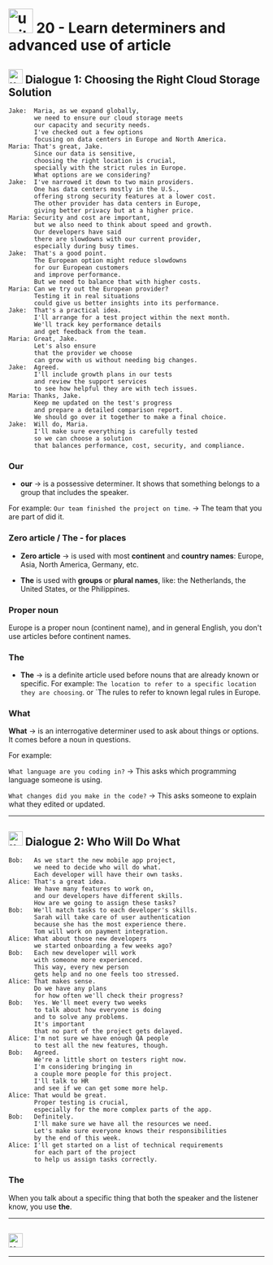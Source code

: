 # <img width="48" height="48" src="https://img.icons8.com/emoji/48/united-kingdom-emoji.png" alt="united-kingdom-emoji"/> 20 - Learn determiners and advanced use of article

## <img width="28" height="28" src="https://img.icons8.com/emoji/28/united-kingdom-emoji.png" alt="united-kingdom-emoji"/> Dialogue 1: Choosing the Right Cloud Storage Solution

```
Jake:  Maria, as we expand globally,
       we need to ensure our cloud storage meets
       our capacity and security needs.
       I've checked out a few options
       focusing on data centers in Europe and North America.
Maria: That's great, Jake.
       Since our data is sensitive,
       choosing the right location is crucial,
       specially with the strict rules in Europe.
       What options are we considering?
Jake:  I've narrowed it down to two main providers.
       One has data centers mostly in the U.S.,
       offering strong security features at a lower cost.
       The other provider has data centers in Europe,
       giving better privacy but at a higher price.
Maria: Security and cost are important,
       but we also need to think about speed and growth.
       Our developers have said
       there are slowdowns with our current provider,
       especially during busy times.
Jake:  That's a good point.
       The European option might reduce slowdowns
       for our European customers
       and improve performance.
       But we need to balance that with higher costs.
Maria: Can we try out the European provider?
       Testing it in real situations
       could give us better insights into its performance.
Jake:  That's a practical idea.
       I'll arrange for a test project within the next month.
       We'll track key performance details
       and get feedback from the team.
Maria: Great, Jake.
       Let's also ensure
       that the provider we choose
       can grow with us without needing big changes.
Jake:  Agreed.
       I'll include growth plans in our tests
       and review the support services
       to see how helpful they are with tech issues.
Maria: Thanks, Jake.
       Keep me updated on the test's progress
       and prepare a detailed comparison report.
       We should go over it together to make a final choice.
Jake:  Will do, Maria.
       I'll make sure everything is carefully tested
       so we can choose a solution
       that balances performance, cost, security, and compliance.
```

### Our

- **our** -> is a possessive determiner. It shows that something belongs to a group that includes the speaker.

For example: `Our team finished the project on time`. -> The team that you are part of did it.

### Zero article / The - for places

- **Zero article** -> is used with most **continent** and **country names**: Europe, Asia, North America, Germany, etc.

- **The** is used with **groups** or **plural names**, like: the Netherlands, the United States, or the Philippines.

### Proper noun

Europe is a proper noun (continent name), and in general English, you don't use articles before continent names.

### The

- **The** -> is a definite article used before nouns that are already known or specific.  For example: `The location to refer to a specific location they are choosing`. or `The rules to refer to known legal rules in Europe.

### What

**What** -> is an interrogative determiner used to ask about things or options. It comes before a noun in questions. 

For example:

`What language are you coding in?` -> This asks which programming language someone is using.

`What changes did you make in the code?` -> This asks someone to explain what they edited or updated.

---

## <img width="28" height="28" src="https://img.icons8.com/emoji/28/united-kingdom-emoji.png" alt="united-kingdom-emoji"/> Dialogue 2: Who Will Do What

```
Bob:   As we start the new mobile app project,
       we need to decide who will do what.
       Each developer will have their own tasks.
Alice: That's a great idea.
       We have many features to work on,
       and our developers have different skills.
       How are we going to assign these tasks?
Bob:   We'll match tasks to each developer's skills.
       Sarah will take care of user authentication
       because she has the most experience there.
       Tom will work on payment integration.
Alice: What about those new developers
       we started onboarding a few weeks ago?
Bob:   Each new developer will work
       with someone more experienced.
       This way, every new person
       gets help and no one feels too stressed.
Alice: That makes sense.
       Do we have any plans
       for how often we'll check their progress?
Bob:   Yes. We'll meet every two weeks
       to talk about how everyone is doing
       and to solve any problems.
       It's important
       that no part of the project gets delayed.
Alice: I'm not sure we have enough QA people
       to test all the new features, though.
Bob:   Agreed.
       We're a little short on testers right now.
       I'm considering bringing in
       a couple more people for this project.
       I'll talk to HR
       and see if we can get some more help.
Alice: That would be great.
       Proper testing is crucial,
       especially for the more complex parts of the app.
Bob:   Definitely.
       I'll make sure we have all the resources we need.
       Let's make sure everyone knows their responsibilities
       by the end of this week.
Alice: I'll get started on a list of technical requirements
       for each part of the project
       to help us assign tasks correctly.
```

### The

When you talk about a specific thing that both the speaker and the listener know, you use **the**.

---

## <img width="28" height="28" src="https://img.icons8.com/emoji/28/united-kingdom-emoji.png" alt="united-kingdom-emoji"/>

---
